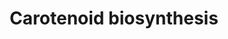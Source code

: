 ---
annotations:
- id: PW:0000697
  parent: classic metabolic pathway
  type: Pathway Ontology
  value: carotenoid biosynthetic pathway
authors:
- Anwesha
- Mkutmon
- Eweitz
description: Developed by Gramene.org  Source:[http://plantreactome.gramene.org/ Plant
  Reactome].
last-edited: 2021-05-25
organisms:
- Oryza sativa
redirect_from:
- /index.php/Pathway:WP3032
- /instance/WP3032
revision: null
schema-jsonld:
- '@context': https://schema.org/
  '@id': https://wikipathways.github.io/pathways/WP3032.html
  '@type': Dataset
  creator:
    '@type': Organization
    name: WikiPathways
  description: Developed by Gramene.org  Source:[http://plantreactome.gramene.org/
    Plant Reactome].
  keywords:
  - ''
  - (LOC_OS02G09750.1)
  - (LOC_OS04G37619.1)
  - (LOC_OS06G51290.1)
  - (LOC_OS07G10490.1)
  - (LOC_OS10G39930.1)
  - H+
  - H2O
  - L-ascorbate
  - L-dehydro-ascorbate
  - NAD(P)+
  - NAD(P)H
  - NADP+
  - NADPH
  - O2
  - PPi
  - Violaxanthin
  - alpha-carotene
  - antheraxanthin
  - beta-carotene
  - beta-cryptoxanthin
  - cyclase
  - de-epoxidase
  - delta-carotene
  - desaturase
  - diphosphate
  - epsilon hydroxylase
  - gamma-carotene
  - geranylgeranyl
  - hydrogen acceptor
  - hydrogen donor
  - lutein
  - lycopene beta
  - neurosporene
  - phytoene
  - phytoene synthase
  - phytofluene
  - prephytoene
  - trans-lycopene
  - trans-neoxanthin
  - violaxanthin
  - zeaxanthin
  - zeaxanthin epoxidase
  - zeta-carotene
  license: CC0
  name: Carotenoid biosynthesis
seo: CreativeWork
title: Carotenoid biosynthesis
wpid: WP3032
---